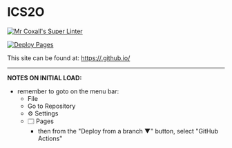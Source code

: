# ICS2O

[![Mr Coxall's Super Linter](https://github.com/MTHS-ICD2O-1-2024/ICD2O-Unit-1-08-bain-liao-1/workflows/Mr%20Coxall's%20Super%20Linter/badge.svg)](https://github.com/MTHS-ICD2O-1-2024/ICD2O-Unit-1-08-bain-liao-1/actions)

[![Deploy Pages](https://github.com/MTHS-ICD2O-1-2024/ICD2O-Unit-1-08-bain-liao-1/workflows/Deploy%20Pages/badge.svg)](https://github.com/MTHS-ICD2O-1-2024/ICD2O-Unit-1-08-bain-liao-1/actions)

This site can be found at: [https://<OWNER>.github.io/<REPOSITORY>](https://MTHS-ICD2O-1-2024.github.io/ICD2O-Unit-1-08-bain-liao-1)

---

**NOTES ON INITIAL LOAD:**
- remember to goto on the menu bar:
  - File
  - Go to Repository
  - ⚙ Settings
  - 🗔 Pages
    - then from the "Deploy from a branch ▼" button, select "GitHub Actions"
